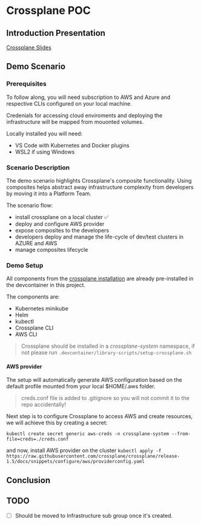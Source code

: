 # Crossplane POC

## Introduction Presentation

[Crossplane Slides](https://slides.com/decoder/crossplane)

## Demo Scenario

### Prerequisites

To follow along, you will need subscription to AWS and Azure and respective CLIs configured on your local machine.

Credenials for accessing cloud enviroments and deploying the infrastructure will be mapped from mouonted volumes.

Locally installed you will need:

- VS Code with Kubernetes and Docker plugins
- WSL2 if using Windows

### Scenario Description

The demo scenario highlights Crossplane's composite functionality. Using composites helps abstract away infrastructure complexity from developers by moving it into a Platform Team.

The scenario flow:

- install crossplane on a local cluster :white_check_mark:
- deploy and configure AWS provider
- expose composites to the developers
- developers deploy and manage the life-cycle of dev/test clusters in AZURE and AWS
- manage composites lifecycle

### Demo Setup

All components from the [crossplane installation](https://crossplane.io/docs/v1.5/getting-started/install-configure.html#install-crossplane) are already pre-installed in the devcontainer in this project.

The components are:

- Kubernetes minikube
- Helm
- kubectl
- Crossplane CLI
- AWS CLI

> Crossplane should be installed in a _crossplane-system_ namespace, if not please run `.devcontainer/library-scripts/setup-crossplane.sh`

#### AWS provider

The setup will automatically generate AWS configuration based on the default profile mounted from your local $HOME/.aws folder.

> creds.conf file is added to .gitignore so you will not commit it to the repo accidentally!

Next step is to configure Crossplane to access AWS and create resources, we will achieve this by creating a secret:

`kubectl create secret generic aws-creds -n crossplane-system --from-file=creds=./creds.conf`

and now, install AWS provider on the cluster `kubectl apply -f https://raw.githubusercontent.com/crossplane/crossplane/release-1.5/docs/snippets/configure/aws/providerconfig.yaml`

## Conclusion

## TODO

- [ ] Should be moved to Infrastructure sub group once it's created.
